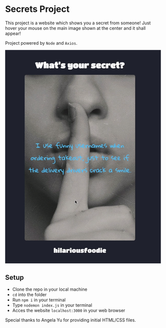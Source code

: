 # Secrets Project

This project is a website which shows you a secret from someone!
Just hover your mouse on the main image shown at the center and it shall appear!

Project powered by `Node` and `Axios`.

![Woman whispering](public/images/secret_demo.PNG)

## Setup

- Clone the repo in your local machine
- `cd` into the folder
- Run `npm i` in your terminal
- Type `nodemon index.js` in your terminal
- Acces the website `localhost:3000` in your web browser

Special thanks to Angela Yu for providing initial HTML/CSS files.
